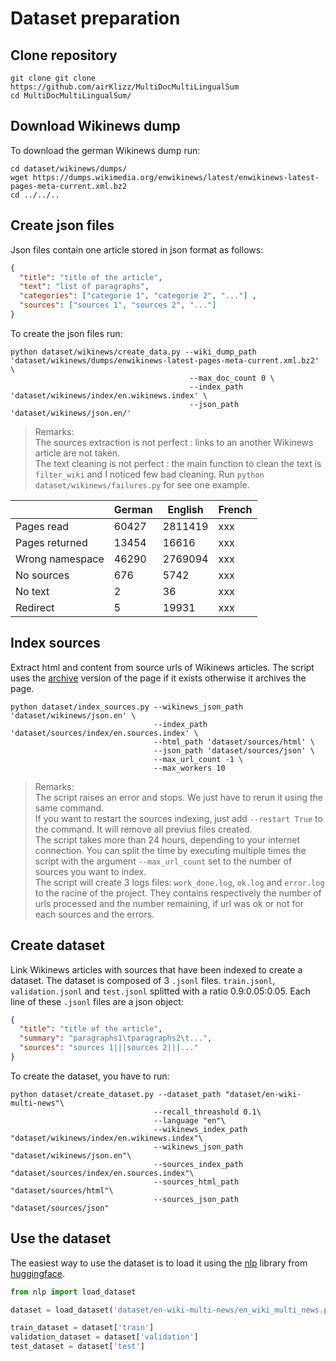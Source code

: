 # Dataset preparation

## Clone repository 

```
git clone git clone https://github.com/airKlizz/MultiDocMultiLingualSum
cd MultiDocMultiLingualSum/
```

## Download Wikinews dump

To download the german Wikinews dump run:

```
cd dataset/wikinews/dumps/
wget https://dumps.wikimedia.org/enwikinews/latest/enwikinews-latest-pages-meta-current.xml.bz2
cd ../../..
```

## Create json files

Json files contain one article stored in json format as follows:

```json
{
  "title": "title of the article", 
  "text": "list of paragraphs", 
  "categories": ["categorie 1", "categorie 2", "..."] ,
  "sources": ["sources 1", "sources 2", "..."] 
}
```

To create the json files run:

```
python dataset/wikinews/create_data.py --wiki_dump_path 'dataset/wikinews/dumps/enwikinews-latest-pages-meta-current.xml.bz2' \
                                        --max_doc_count 0 \
                                        --index_path 'dataset/wikinews/index/en.wikinews.index' \
                                        --json_path 'dataset/wikinews/json.en/'
```

> Remarks: \
> The sources extraction is not perfect : links to an another Wikinews article are not taken.\
> The text cleaning is not perfect : the main function to clean the text is ``filter_wiki`` and I noticed few bad cleaning. Run ``python dataset/wikinews/failures.py`` for see one example.

|        | German | English | French |
| --- | --- | --- | --- |
|Pages read | 60427 | 2811419 | xxx |
|Pages returned | 13454 | 16616 | xxx |
|Wrong namespace | 46290 | 2769094 | xxx |
|No sources | 676 | 5742 | xxx |
|No text | 2 | 36 | xxx |
|Redirect | 5 | 19931 | xxx |

## Index sources

Extract html and content from source urls of Wikinews articles. The script uses the [archive](https://web.archive.org/) version of the page if it exists otherwise it archives the page.

```
python dataset/index_sources.py --wikinews_json_path 'dataset/wikinews/json.en' \
                                --index_path 'dataset/sources/index/en.sources.index' \
                                --html_path 'dataset/sources/html' \
                                --json_path 'dataset/sources/json' \
                                --max_url_count -1 \
                                --max_workers 10
```

> Remarks: \
> The script raises an error and stops. We just have to rerun it using the same command.\
> If you want to restart the sources indexing, just add ``--restart True`` to the command. It will remove all previus files created.\
> The script takes more than 24 hours, depending to your internet connection. You can split the time by executing multiple times the script with the argument ``--max_url_count`` set to the number of sources you want to index.\
> The script will create 3 logs files: ``work_done.log``, ``ok.log`` and ``error.log`` to the racine of the project. They contains respectively the number of urls processed and the number remaining, if url was ok or not for each sources and the errors.

## Create dataset

Link Wikinews articles with sources that have been indexed to create a dataset. The dataset is composed of 3 ``.jsonl`` files. ``train.jsonl``, ``validation.jsonl`` and ``test.jsonl`` splitted with a ratio 0.9:0.05:0.05. Each line of these ``.jsonl`` files are a json object: 

```json
{
  "title": "title of the article", 
  "summary": "paragraphs1\tparagraphs2\t...",
  "sources": "sources 1|||sources 2|||..."
}
```

To create the dataset, you have to run:

```
python dataset/create_dataset.py --dataset_path "dataset/en-wiki-multi-news"\
                                --recall_threashold 0.1\
                                --language "en"\
                                --wikinews_index_path "dataset/wikinews/index/en.wikinews.index"\
                                --wikinews_json_path "dataset/wikinews/json.en"\
                                --sources_index_path "dataset/sources/index/en.sources.index"\
                                --sources_html_path "dataset/sources/html"\
                                --sources_json_path "dataset/sources/json"
```

## Use the dataset 

The easiest way to use the dataset is to load it using the [nlp](https://github.com/huggingface/nlp) library from [huggingface](https://huggingface.co/).

```python
from nlp import load_dataset

dataset = load_dataset('dataset/en-wiki-multi-news/en_wiki_multi_news.py', cache_dir='dataset/.en-wiki-multi-news-cache')

train_dataset = dataset['train']
validation_dataset = dataset['validation']
test_dataset = dataset['test']
```